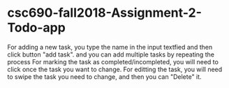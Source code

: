 # csc690-fall2018-Assignment-2-Todo-app

For adding a new task, you type the name in the input textfied and then click button "add task".
  and you can add multiple tasks by repeating the process
For marking the task as completed/incompleted, you will  need to click once the task you want to change.
For editting the task, you will need to swipe the task you need to change, and then you can "Delete" it.
